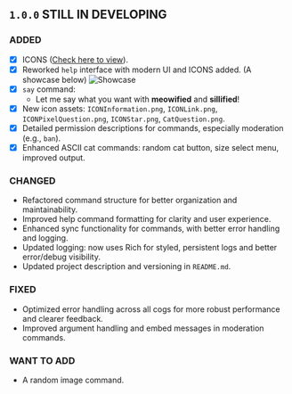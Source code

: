 ## `1.0.0` **STILL IN DEVELOPING**
### **ADDED**
- [x] ICONS ([Check here to view](_Emojis)).
- [x] Reworked `help` interface with modern UI and ICONS added. (A showcase below)
![Showcase](https://cdn.discordapp.com/attachments/1124562179635556362/1367825271389950054/DAE175DD-1270-4448-9320-07166CE848D1.png?ex=6815fe0d&is=6814ac8d&hm=aababf8d763fed7439aaf63a984f6eb6ef8c83e07d25621f582ef7918d443395&)
- [x] `say` command:
  - Let me say what you want with **meowified** and **sillified**!
- [x] New icon assets: `ICONInformation.png`, `ICONLink.png`, `ICONPixelQuestion.png`, `ICONStar.png`, `CatQuestion.png`.
- [x] Detailed permission descriptions for commands, especially moderation (e.g., `ban`).
- [x] Enhanced ASCII cat commands: random cat button, size select menu, improved output.

### **CHANGED**
- Refactored command structure for better organization and maintainability.
- Improved help command formatting for clarity and user experience.
- Enhanced sync functionality for commands, with better error handling and logging.
- Updated logging: now uses Rich for styled, persistent logs and better error/debug visibility.
- Updated project description and versioning in `README.md`.

### **FIXED**
- Optimized error handling across all cogs for more robust performance and clearer feedback.
- Improved argument handling and embed messages in moderation commands.

### **WANT TO ADD**
- A random image command.